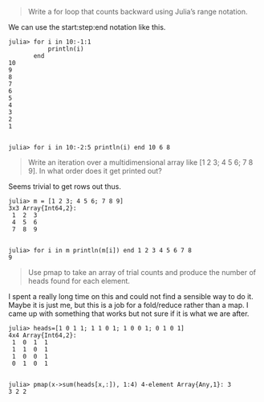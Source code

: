 > Write a for loop that counts backward using Julia&#8217;s range notation.

We can use the start:step:end notation like this.

<p><code>julia&gt; for i in 10:-1:1
           println(i)
       end
10
9
8
7
6
5
4
3
2
1

julia&gt; for i in 10:-2:5
           println(i)
       end
10
6
8</code></p>

> Write an iteration over a multidimensional array like [1 2 3; 4 5 6; 7 8 9]. In what order does it get printed out?

Seems trivial to get rows out thus.

<p><code>julia&gt; m = [1 2 3; 4 5 6; 7 8 9]
3x3 Array{Int64,2}:
 1  2  3
 4  5  6
 7  8  9

julia&gt; for i in m
          println(m[i])
       end
1
2
3
4
5
6
7
8
9</code></p>

> Use pmap to take an array of trial counts and produce the number of heads found for each element.

I spent a really long time on this and could not find a sensible way to do it. Maybe it is just me, but this is a job for a fold/reduce rather than a map. I came up with something that works but not sure if it is what we are after.

<p><code>julia&gt; heads=[1 0 1 1; 1 1 0 1; 1 0 0 1; 0 1 0 1]
4x4 Array{Int64,2}:
 1  0  1  1
 1  1  0  1
 1  0  0  1
 0  1  0  1

julia&gt; pmap(x-&gt;sum(heads[x,:]), 1:4)
4-element Array{Any,1}:
 3
 3
 2
 2</code></p>
